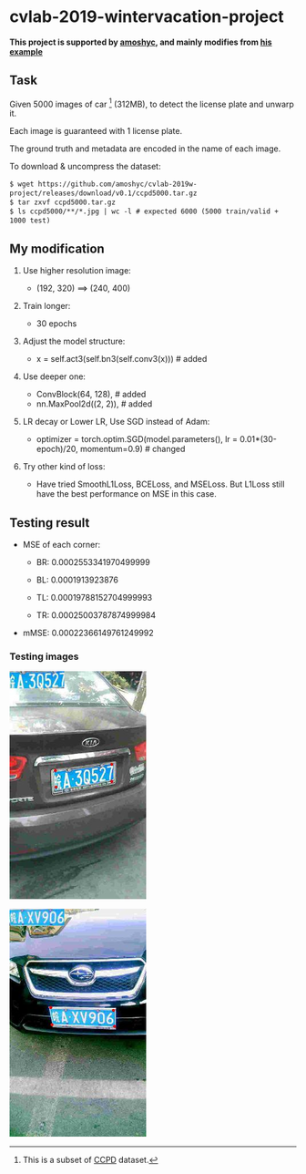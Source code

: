 # cvlab-2019-wintervacation-project

**This project is supported by [amoshyc](https://github.com/amoshyc), and mainly modifies from [his example](https://github.com/amoshyc/cvlab-2019w-project)**

## Task

Given 5000 images of car [^1] (312MB), to detect the license plate and unwarp it.

Each image is guaranteed with 1 license plate.

The ground truth and metadata are encoded in the name of each image.

To download & uncompress the dataset:

~~~
$ wget https://github.com/amoshyc/cvlab-2019w-project/releases/download/v0.1/ccpd5000.tar.gz
$ tar zxvf ccpd5000.tar.gz
$ ls ccpd5000/**/*.jpg | wc -l # expected 6000 (5000 train/valid + 1000 test)
~~~

[^1]: This is a subset of [CCPD](https://github.com/detectRecog/CCPD) dataset.

## My modification

1. Use higher resolution image:
    * (192, 320) ==> (240, 400)

2. Train longer: 
    * 30 epochs

3. Adjust the model structure:
    * x = self.act3(self.bn3(self.conv3(x))) # added

4. Use deeper one:
    * ConvBlock(64, 128), # added
    * nn.MaxPool2d((2, 2)), # added

5. LR decay or Lower LR, Use SGD instead of Adam:
    * optimizer = torch.optim.SGD(model.parameters(), lr = 0.01*(30-epoch)/20, momentum=0.9) # changed

6. Try other kind of loss:
    * Have tried SmoothL1Loss, BCELoss, and MSELoss. But L1Loss still have the best performance on MSE in this case.

## Testing result

   * MSE of each corner:

      * BR: 0.0002553341970499999

      * BL: 0.0001913923876

      * TL: 0.00019788152704999993

      * TR: 0.00025003787874999984

   * mMSE: 0.00022366149761249992

### Testing images
![](/testimage/000_vis.jpg)

![](/testimage/099_vis.jpg)

